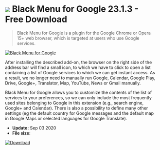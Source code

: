 # ![](https://cdn.softexe.net/static/icon/a/black-menu-for-google-8122.png) Black Menu for Google  23.1.3 - Free Download

> Black Menu for Google is a plugin for the Google Chrome or Opera 15+ web browser, which is targeted at users who use Google services.

[![Black Menu for Google ](https://gallery.dpcdn.pl/imgc/Tools/72663/g_-_420x350_1.5_-_x20161130231847_0.png)](https://softexe.net/win/internet/browser-add-ons/black-menu-for-google:hpbb.html)

After installing the described add-on, the browser on the right side of the address bar will find a small icon, to which we have to click to open a list containing a list of Google services to which we can get instant access. As a result, we no longer need to manually run Google, Calendar, Google Play, Drive, Google+, Translator, Map, YouTube, News or Gmail manually.
 
 
 Black Menu for Google allows you to customize the contents of the list of services to your preferences, so we can only include the most frequently used sites belonging to Google in this extension (e.g., search engine, Google+ and Calendar). There is also a possibility to define many other settings (eg the default country for Google messages and the default map in Google Maps or selected languages ​​for Google Translate).


- **Update:** Sep 03 2020
- **File size:** 

[![Download](https://cdn.softexe.net/static/img/download.png)](https://softexe.net/win/internet/browser-add-ons/black-menu-for-google:hpbb.html)

